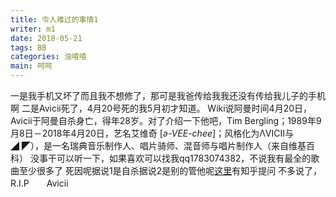 ```yaml
---
title: 令人难过的事情1
writer: m1
date: 2018-05-21
tags: BB
categories: 浊喳喳
main: 呵呵
---
```

一是我手机又坏了而且我不想修了，那可是我爸传给我我还没有传给我儿子的手机啊
二是Avicii死了，4月20号死的我5月初才知道。
Wiki说阿曼时间4月20日，Avicii于阿曼自杀身亡，得年28岁。对了介绍一下他吧，Tim Bergling；1989年9月8日－2018年4月20日，艺名艾维奇 [_ə-VEE-chee_]；风格化为ΛVICII与◢ ◤），是一名瑞典音乐制作人、唱片骑师、混音师与唱片制作人（来自维基百科）
没事干可以听一下，如果喜欢可以找我qq1783074382，不说我有最全的歌曲至少很多了
死因呢据说1是自杀据说2是别的管他呢[这里](https://www.zhihu.com/question/274082738)有知乎提问
不多说了，R.I.P　　Avicii